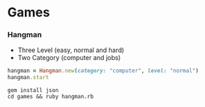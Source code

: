 # Games

### Hangman
* Three Level (easy, normal and hard)
* Two Category (computer and jobs)

```ruby
hangman = Hangman.new(category: "computer", level: "normal")
hangman.start
```

```
gem install json
cd games && ruby hangman.rb
```

